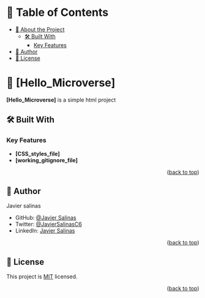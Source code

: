 <a name="readme-top"></a>

# 📗 Table of Contents

- [📖 About the Project](#about-project)
  - [🛠 Built With](#built-with)
    - [Key Features](#key-features)
- [👤 Author](#authors)
- [📝 License](#license)

# 📖 [Hello_Microverse] <a name="about-project"></a>

**[Hello_Microverse]** is a simple html project

## 🛠 Built With <a name="built-with"></a>

### Key Features <a name="key-features"></a>

- **[CSS_styles_file]**
- **[working_gitignore_file]**

<p align="right">(<a href="#readme-top">back to top</a>)</p>


## 👤 Author <a name="authors"></a>

Javier salinas

- GitHub: [@Javier Salinas](https://github.com/javier-salinas)
- Twitter: [@JavierSalinasC6](https://twitter.com/JavierSalinasC6)
- LinkedIn: [Javier Salinas](https://www.linkedin.com/in/javier-salinas-/)

<p align="right">(<a href="#readme-top">back to top</a>)</p>

## 📝 License <a name="license"></a>

This project is [MIT](./LICENSE) licensed.

<p align="right">(<a href="#readme-top">back to top</a>)</p>
